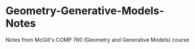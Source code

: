 # Geometry-Generative-Models-Notes
Notes from McGill's COMP 760 (Geometry and Generative Models) course
